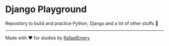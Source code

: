 # Django Playground

Repository to build and practice Python, Django and a lot of other stuffs :hammer:

---
Made with :heart: for studies by [RafaelEmery](https://github.com/RafaelEmery)
